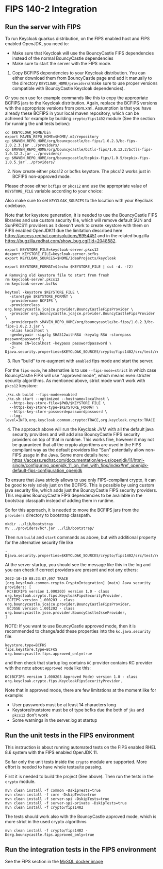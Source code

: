 FIPS 140-2 Integration
======================

Run the server with FIPS
------------------------

To run Keycloak quarkus distribution, on the FIPS enabled host and FIPS enabled OpenJDK, you need to:
- Make sure that Keycloak will use the BouncyCastle FIPS dependencies instead of the normal BouncyCastle dependencies
- Make sure to start the server with the FIPS mode.

1) Copy BCFIPS dependencies to your Keycloak distribution. 
You can either download them from BouncyCastle page and add it manually to the directory `KEYCLOAK_HOME/providers`(make sure to
use proper versions compatible with BouncyCastle Keycloak dependencies).

Or you can use for example commands like this to copy the appropriate BCFIPS jars to the Keycloak distribution. Again, replace
the BCFIPS versions with the appropriate versions from pom.xml. Assumption is that you have already these BCFIPS in
your local maven repository, which can be achieved for example by building `crypto/fips1402` module (See the section for
running the unit tests below):

```
cd $KEYCLOAK_HOME/bin
export MAVEN_REPO_HOME=$HOME/.m2/repository
cp $MAVEN_REPO_HOME/org/bouncycastle/bc-fips/1.0.2.3/bc-fips-1.0.2.3.jar ../providers/
cp $MAVEN_REPO_HOME/org/bouncycastle/bctls-fips/1.0.12.2/bctls-fips-1.0.12.2.jar ../providers/
cp $MAVEN_REPO_HOME/org/bouncycastle/bcpkix-fips/1.0.5/bcpkix-fips-1.0.5.jar ../providers/
```

2) Now create either pkcs12 or bcfks keystore. The pkcs12 works just in BCFIPS non-approved mode.

Please choose either `bcfips` or `pkcs12` and use the appropriate value of `KEYSTORE_FILE` variable according to your choice:

Also make sure to set `KEYCLOAK_SOURCES` to the location with your Keycloak codebase.

Note that for keystore generation, it is needed to use the BouncyCastle FIPS libraries and use custom security file, which
will remove default SUN and SunPKCS11 providers as it doesn't work to create keystore with them on FIPS enabled OpenJDK11 due
the limitation described here https://access.redhat.com/solutions/6954451 and in the related bugzilla https://bugzilla.redhat.com/show_bug.cgi?id=2048582.
```
export KEYSTORE_FILE=keycloak-server.pkcs12
#export KEYSTORE_FILE=keycloak-server.bcfks
export KEYCLOAK_SOURCES=$HOME/IdeaProjects/keycloak

export KEYSTORE_FORMAT=$(echo $KEYSTORE_FILE | cut -d. -f2)

# Removing old keystore file to start from fresh
rm keycloak-server.pkcs12
rm keycloak-server.bcfks

keytool -keystore $KEYSTORE_FILE \
  -storetype $KEYSTORE_FORMAT \
  -providername BCFIPS \
  -providerclass org.bouncycastle.jcajce.provider.BouncyCastleFipsProvider \
  -provider org.bouncycastle.jcajce.provider.BouncyCastleFipsProvider \
  -providerpath $MAVEN_REPO_HOME/org/bouncycastle/bc-fips/1.0.2.3/bc-fips-1.0.2.3.jar \
  -alias localhost \
  -genkeypair -sigalg SHA512withRSA -keyalg RSA -storepass passwordpassword \
  -dname CN=localhost -keypass passwordpassword \
  -J-Djava.security.properties=$KEYCLOAK_SOURCES/crypto/fips1402/src/test/resources/kc.java.security
```

3) Run "build" to re-augment with `enabled` fips mode and start the server.

For the `fips-mode`, he alternative is to use `--fips-mode=strict` in which case BouncyCastle FIPS will use "approved mode",
which means even stricter security algorithms. As mentioned above, strict mode won't work with `pkcs12` keystore:

```
./kc.sh build --fips-mode=enabled
./kc.sh start --optimized --hostname=localhost \
  --https-key-store-file=$PWD/$KEYSTORE_FILE \
  --https-key-store-type=$KEYSTORE_FORMAT \
  --https-key-store-password=passwordpassword \
  --log-level=INFO,org.keycloak.common.crypto:TRACE,org.keycloak.crypto:TRACE
```

4) The approach above will run the Keycloak JVM with all the default java security providers and will add also
BouncyCastle FIPS security providers on top of that in runtime. This works fine, however it may not be guaranteed that
all the crypto algorithms are used in the FIPS compliant way as the default providers like "Sun" potentially allow non-FIPS
usage in the Java. Some more details here: https://access.redhat.com/documentation/en-us/openjdk/11/html-single/configuring_openjdk_11_on_rhel_with_fips/index#ref_openjdk-default-fips-configuration_openjdk

To ensure that Java strictly allows to use only FIPS-compliant crypto, it can be good to rely solely just on the BCFIPS.
This is possible by using custom java security file, which adds just the BouncyCastle FIPS security providers. This requires
BouncyCastle FIPS dependencies to be available in the bootstrap classpath instead of adding them in runtime.

So for this approach, it is needed to move the BCFIPS jars from the `providers` directory to bootstrap classpath.
```
mkdir ../lib/bootstrap
mv ../providers/bc*.jar ../lib/bootstrap/
```
Then run `build` and `start` commands as above, but with additional property for the alternative security file like
```
-Djava.security.properties=$KEYCLOAK_SOURCES/crypto/fips1402/src/test/resources/kc.java.security
```
At the server startup, you should see the message like this in the log and you can check if correct providers are present and not any others:
```
2022-10-10 08:23:07,097 TRACE [org.keycloak.common.crypto.CryptoIntegration] (main) Java security providers: [
 KC(BCFIPS version 1.000203) version 1.0 - class org.keycloak.crypto.fips.KeycloakFipsSecurityProvider,
 BCFIPS version 1.000203 - class org.bouncycastle.jcajce.provider.BouncyCastleFipsProvider,
 BCJSSE version 1.001202 - class org.bouncycastle.jsse.provider.BouncyCastleJsseProvider,
]
```

NOTE: If you want to use BouncyCastle approved mode, then it is recommended to change/add these properties into the `kc.java.security`
file:
```
keystore.type=BCFKS
fips.keystore.type=BCFKS
org.bouncycastle.fips.approved_only=true
```
and then check that startup log contains `KC` provider contains KC provider with the note about `Approved Mode` like this:
```
KC(BCFIPS version 1.000203 Approved Mode) version 1.0 - class org.keycloak.crypto.fips.KeycloakFipsSecurityProvider,
```
Note that in approved mode, there are few limitations at the moment like for example:
- User passwords must be at least 14 characters long
- Keystore/truststore must be of type bcfks due the both of `jks` and `pkcs12` don't work
- Some warnings in the server.log at startup

Run the unit tests in the FIPS environment
------------------------------------------
This instruction is about running automated tests on the FIPS enabled RHEL 8.6 system with the FIPS enabled OpenJDK 11.

So far only the unit tests inside the `crypto` module are supported. More effort is needed to have whole testsuite passing.

First it is needed to build the project (See above). Then run the tests in the `crypto` module.
```
mvn clean install -f common -DskipTests=true
mvn clean install -f core -DskipTests=true
mvn clean install -f server-spi -DskipTests=true
mvn clean install -f server-spi-private -DskipTests=true
mvn clean install -f crypto/fips1402
```

The tests should work also with the BouncyCastle approved mode, which is more strict in the used crypto algorithms
```
mvn clean install -f crypto/fips1402 -Dorg.bouncycastle.fips.approved_only=true
```

Run the integration tests in the FIPS environment
-------------------------------------------------
See the FIPS section in the [MySQL docker image](../testsuite/integration-arquillian/HOW-TO-RUN.md)

